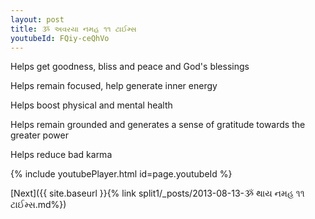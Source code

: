 ```yaml
---
layout: post
title: ૐ અવરયા નમહ ૧૧ ટાઈમ્સ
youtubeId: FQiy-ceQhVo
---
```

 
 
Helps get goodness, bliss and peace and God's blessings
 
Helps remain focused, help generate inner energy 
 
Helps boost physical and mental health 
 
Helps remain grounded and generates a sense of gratitude towards the greater power 
 
Helps reduce bad karma
 
 
 
 


{% include youtubePlayer.html id=page.youtubeId %}
 
[Next]({{ site.baseurl }}{% link  split1/_posts/2013-08-13-ૐ થાય નમહ ૧૧ ટાઈમ્સ.md%})
 
